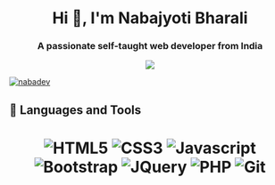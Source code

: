 <h1 align="center">Hi 👋, I'm Nabajyoti Bharali</h1>
<h3 align="center">A passionate self-taught web developer from India</h3>

<!-- Typing SVG by DenverCoder1 - https://github.com/DenverCoder1/readme-typing-svg -->
<p align="center">
<!--   <a href="https://github.com/DenverCoder1/readme-typing-svg"> -->
    <img src="https://readme-typing-svg.herokuapp.com?color=42E2B8&width=380&height=45&lines=Open-Source+Enthusiast;Always+Learning+New+Things;Empowering+Others;Thanks+For+Visiting+My+Profile...&center=true"></a>
</p>

<p align="left"> <a href="https://twitter.com/nabadev" target="blank"><img src="https://img.shields.io/twitter/follow/nabadev?logo=twitter&style=for-the-badge" alt="nabadev" /></a> </p>

## 🔩 Languages and Tools
<h1 align = "center">

![HTML5](https://img.shields.io/badge/-html5-d9534f?style=for-the-badge&logo=html5&logoColor=white)
![CSS3](https://img.shields.io/badge/-css3-1572B6?style=for-the-badge&logo=css3&logoColor=white)
![Javascript](https://img.shields.io/badge/-javascript-FFED66?style=for-the-badge&logo=javascript&logoColor=black)
![Bootstrap](https://img.shields.io/badge/-bootstrap-5448C8?style=for-the-badge&logo=bootstrap&logoColor=white)
![JQuery](https://img.shields.io/badge/-jquery-FFFFFF?style=for-the-badge&logo=jquery&logoColor=blue)
![PHP](https://img.shields.io/badge/-php-4F5B93?style=for-the-badge&logo=php&logoColor=white)
![Git](https://img.shields.io/badge/-git-F1502F?style=for-the-badge&logo=git&logoColor=white)
</h1>
